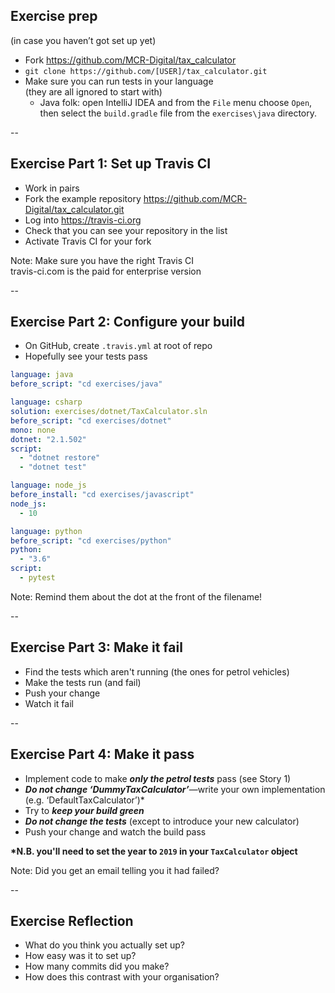 ## Exercise prep

(in case you haven’t got set up yet)

* Fork https://github.com/MCR-Digital/tax_calculator
* `git clone https://github.com/[USER]/tax_calculator.git`
* Make sure you can run tests in your language  
(they are all ignored to start with)
  * Java folk: open IntelliJ IDEA and from the `File` menu choose `Open`, then select the `build.gradle` file from the `exercises\java` directory.

--

## Exercise Part 1: Set up Travis CI

* Work in pairs
* Fork the example repository https://github.com/MCR-Digital/tax_calculator.git
* Log into https://travis-ci.org
* Check that you can see your repository in the list
* Activate Travis CI for your fork

Note: Make sure you have the right Travis CI  
  travis-ci.com is the paid for enterprise version  

--

## Exercise Part 2: Configure your build

* On GitHub, create `.travis.yml` at root of repo
* Hopefully see your tests pass


```yaml
language: java
before_script: "cd exercises/java"
```
<!-- .element: style="font-size: 35%" -->

```yaml
language: csharp
solution: exercises/dotnet/TaxCalculator.sln
before_script: "cd exercises/dotnet"
mono: none
dotnet: "2.1.502"
script: 
  - "dotnet restore"
  - "dotnet test"
```
<!-- .element: style="font-size: 35%" -->

```yaml
language: node_js
before_install: "cd exercises/javascript"
node_js:
  - 10
```
<!-- .element: style="font-size: 35%" -->

```yaml
language: python
before_script: "cd exercises/python"
python: 
  - "3.6"
script: 
  - pytest
```
<!-- .element: style="font-size: 35%" -->

Note: Remind them about the dot at the front of the filename!  

--

## Exercise Part 3: Make it fail

* Find the tests which aren't running (the ones for petrol vehicles)  
* Make the tests run (and fail)  
* Push your change  
* Watch it fail  

--

## Exercise Part 4: Make it pass

* Implement code to make **_only the petrol tests_** pass (see Story 1)
* ___***Do not change ‘DummyTaxCalculator’***___—write your own implementation (e.g. ‘DefaultTaxCalculator’)*
* Try to ___***keep your build green***___
* ___***Do not change the tests***___ (except to introduce your new calculator)
* Push your change and watch the build pass

**\*N.B. you'll need to set the year to `2019` in your `TaxCalculator` object**

Note: Did you get an email telling you it had failed?  

--

## Exercise Reflection

+ What do you think you actually set up?
+ How easy was it to set up?
+ How many commits did you make?
+ How does this contrast with your organisation?
